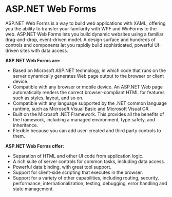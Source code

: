 # ASP.NET Web Forms

ASP.NET Web Forms is a way to build web applications with XAML, offering you the ability to transfer your familarity with WPF and WinForms to the web.  ASP.NET Web Forms lets you build dynamic websites using a familiar drag-and-drop, event-driven model. A design surface and hundreds of controls and components let you rapidly build sophisticated, powerful UI-driven sites with data access.

**ASP.NET Web Forms are:**

* Based on Microsoft ASP.NET technology, in which code that runs on the server dynamically generates Web page output to the browser or client device.
* Compatible with any browser or mobile device. An ASP.NET Web page automatically renders the correct browser-compliant HTML for features such as styles, layout, and so on.
* Compatible with any language supported by the .NET common language runtime, such as Microsoft Visual Basic and Microsoft Visual C#.
* Built on the Microsoft .NET Framework. This provides all the benefits of the framework, including a managed environment, type safety, and inheritance.
* Flexible because you can add user-created and third party controls to them.

**ASP.NET Web Forms offer:**

* Separation of HTML and other UI code from application logic.
* A rich suite of server controls for common tasks, including data access.
* Powerful data binding, with great tool support.
* Support for client-side scripting that executes in the browser.
* Support for a variety of other capabilities, including routing, security, performance, internationalization, testing, debugging, error handling and state management.
